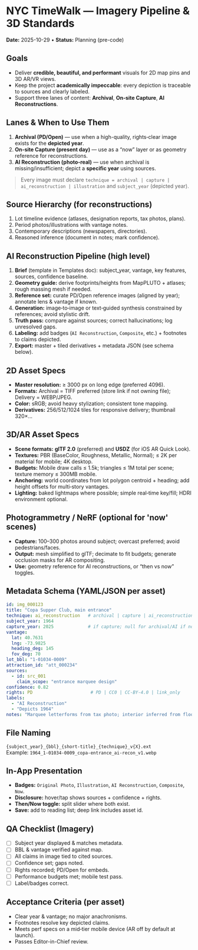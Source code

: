 # NYC TimeWalk — Imagery Pipeline & 3D Standards
**Date:** 2025-10-29 • **Status:** Planning (pre-code)

## Goals
- Deliver **credible, beautiful, and performant** visuals for 2D map pins and 3D AR/VR views.
- Keep the project **academically impeccable**: every depiction is traceable to sources and clearly labeled.
- Support three lanes of content: **Archival**, **On‑site Capture**, **AI Reconstructions**.

## Lanes & When to Use Them
1) **Archival (PD/Open)** — use when a high-quality, rights‑clear image exists for the **depicted year**.  
2) **On‑site Capture (present day)** — use as a “now” layer or as geometry reference for reconstructions.  
3) **AI Reconstruction (photo‑real)** — use when archival is missing/insufficient; depict a **specific year** using sources.

> Every image must declare `technique = archival | capture | ai_reconstruction | illustration` and `subject_year` (depicted year).

## Source Hierarchy (for reconstructions)
1. Lot timeline evidence (atlases, designation reports, tax photos, plans).  
2. Period photos/illustrations with vantage notes.  
3. Contemporary descriptions (newspapers, directories).  
4. Reasoned inference (document in notes; mark confidence).

## AI Reconstruction Pipeline (high level)
1. **Brief** (template in Templates doc): subject_year, vantage, key features, sources, confidence baseline.  
2. **Geometry guide:** derive footprints/heights from MapPLUTO + atlases; rough massing mesh if needed.  
3. **Reference set:** curate PD/Open reference images (aligned by year); annotate lens & vantage if known.  
4. **Generation:** image‑to‑image or text‑guided synthesis constrained by references; avoid stylistic drift.  
5. **Truth pass:** compare against sources; correct hallucinations; log unresolved gaps.  
6. **Labeling:** add badges (`AI Reconstruction`, `Composite`, etc.) + footnotes to claims depicted.  
7. **Export:** master + tiled derivatives + metadata JSON (see schema below).

## 2D Asset Specs
- **Master resolution:** ≥ 3000 px on long edge (preferred 4096).  
- **Formats:** Archival = TIFF preferred (store link if not owning file); Delivery = WEBP/JPEG.  
- **Color:** sRGB; avoid heavy stylization; consistent tone mapping.  
- **Derivatives:** 256/512/1024 tiles for responsive delivery; thumbnail 320×…

## 3D/AR Asset Specs
- **Scene formats:** **glTF 2.0** (preferred) and **USDZ** (for iOS AR Quick Look).  
- **Textures:** PBR (BaseColor, Roughness, Metallic, Normal); ≤ 2K per material for mobile; 4K desktop.  
- **Budgets:** Mobile draw calls ≤ 1.5k; triangles ≤ 1M total per scene; texture memory ≤ 300MB mobile.  
- **Anchoring:** world coordinates from lot polygon centroid + heading; add height offsets for multi‑story vantages.  
- **Lighting:** baked lightmaps where possible; simple real‑time key/fill; HDRI environment optional.

## Photogrammetry / NeRF (optional for 'now' scenes)
- **Capture:** 100–300 photos around subject; overcast preferred; avoid pedestrians/faces.  
- **Output:** mesh simplified to glTF; decimate to fit budgets; generate occlusion masks for AR compositing.  
- **Use:** geometry reference for AI reconstructions, or “then vs now” toggles.

## Metadata Schema (YAML/JSON per asset)
```yaml
id: img_000123
title: "Copa Supper Club, main entrance"
technique: ai_reconstruction   # archival | capture | ai_reconstruction | illustration
subject_year: 1964
capture_year: 2025             # if capture; null for archival/AI if not applicable
vantage:
  lat: 40.7631
  lng: -73.9825
  heading_deg: 145
  fov_deg: 70
lot_bbl: "1-01034-0009"
attraction_id: "att_000234"
sources:
  - id: src_001
    claim_scope: "entrance marquee design"
confidence: 0.82
rights: PD                      # PD | CC0 | CC-BY-4.0 | link_only
labels:
  - "AI Reconstruction"
  - "Depicts 1964"
notes: "Marquee letterforms from tax photo; interior inferred from floorplan + reviews."
```

## File Naming
`{subject_year}_{bbl}_{short-title}_{technique}_v{X}.ext`  
Example: `1964_1-01034-0009_copa-entrance_ai-recon_v1.webp`

## In‑App Presentation
- **Badges:** `Original Photo`, `Illustration`, `AI Reconstruction`, `Composite`, `Now`.  
- **Disclosure:** hover/tap shows sources + confidence + rights.  
- **Then/Now toggle:** split slider where both exist.  
- **Save:** add to reading list; deep link includes asset id.

## QA Checklist (Imagery)
- [ ] Subject year displayed & matches metadata.  
- [ ] BBL & vantage verified against map.  
- [ ] All claims in image tied to cited sources.  
- [ ] Confidence set; gaps noted.  
- [ ] Rights recorded; PD/Open for embeds.  
- [ ] Performance budgets met; mobile test pass.  
- [ ] Label/badges correct.

## Acceptance Criteria (per asset)
- Clear year & vantage; no major anachronisms.  
- Footnotes resolve key depicted claims.  
- Meets perf specs on a mid‑tier mobile device (AR off by default at launch).  
- Passes Editor-in-Chief review.
